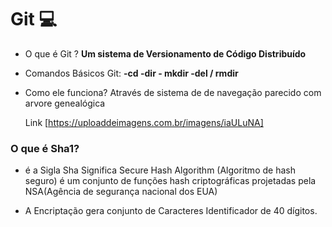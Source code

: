 # Git :computer:

- O que é Git ? **Um sistema de Versionamento de Código Distribuído**

- Comandos Básicos Git:  **-cd -dir - mkdir -del / rmdir**

- Como ele funciona? Através de sistema de de navegação parecido com arvore genealógica

  Link [https://uploaddeimagens.com.br/imagens/iaULuNA]



### O que é Sha1?

- é a Sigla Sha Significa Secure Hash Algorithm (Algoritmo de hash seguro) é um conjunto de funções hash criptográficas projetadas pela NSA(Agência de segurança nacional dos EUA)

- A Encriptação gera  conjunto de Caracteres Identificador de 40 dígitos.

  

   

